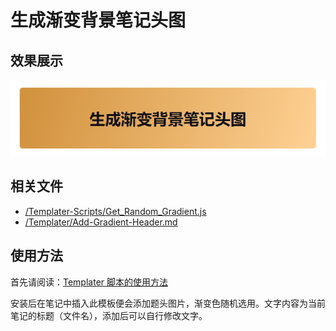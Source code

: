# 生成渐变背景笔记头图

## 效果展示

![](assets/img/Add-Gradient-Header/IMG-Add-Gradient-Header-20240714124636341.png)

## 相关文件

- [/Templater-Scripts/Get_Random_Gradient.js](assets/img/Add-Gradient-Header/IMG-Add-Gradient-Header-20240714124636498.js)
- [/Templater/Add-Gradient-Header.md](../../../Template/Templater/Add-Gradient-Header.md)

## 使用方法

首先请阅读：[Templater 脚本的使用方法](../Usages/How-to-Use-Templater-Script.md)

安装后在笔记中插入此模板便会添加题头图片，渐变色随机选用。文字内容为当前笔记的标题（文件名），添加后可以自行修改文字。

